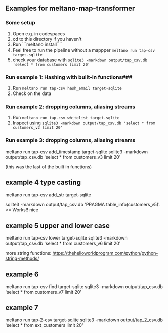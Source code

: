 ## Examples for meltano-map-transformer

### Some setup ###
1. Open e.g. in codespaces
2. cd to this directory if you haven't
3. Run ```meltano install````
4. Feel free to run the pipeline without a mappper ```meltano run tap-csv target-sqlite```
5. check your database with ```sqlite3 -markdown output/tap_csv.db 'select * from customers limit 20'```

### Run example 1: Hashing with built-in functions### 

1. Run ```meltano run tap-csv hash_email target-sqlite```
2. Check on the data

### Run example 2: dropping columns, aliasing streams ###
1. Run ```meltano run tap-csv whitelist target-sqlite```
2. Inspect using  ```sqlite3 -markdown output/tap_csv.db 'select * from customers_v2 limit 20'```

### Run example 3: dropping columns, aliasing streams ###
meltano run tap-csv add_timestamp target-sqlite
sqlite3 -markdown output/tap_csv.db 'select * from customers_v3 limit 20'


(this was the last of the built in functions)

## example 4 type casting

meltano run tap-csv add_str target-sqlite

sqlite3 -markdown output/tap_csv.db 'PRAGMA table_info(customers_v5)'.  <= Works!! nice

## example 5 upper and lower case


 meltano run tap-csv lower target-sqlite
 sqlite3 -markdown output/tap_csv.db 'select * from customers_v6 limit 20'

more string functions: https://thehelloworldprogram.com/python/python-string-methods/

## example 6

meltano run tap-csv find target-sqlite
sqlite3 -markdown output/tap_csv.db 'select * from customers_v7 limit 20'

## example 7
meltano run tap-2-csv target-sqlite
sqlite3 -markdown output/tap_2_csv.db 'select * from ext_customers limit 20'
